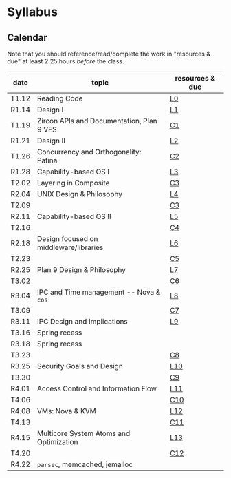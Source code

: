 # Syllabus

## Calendar

Note that you should reference/read/complete the work in "resources & due" at least 2.25 hours *before* the class.

| date  | topic                                     | resources & due  |
| ---   | ---                                       | ---              |
| T1.12 | Reading Code                              | [L0](./work.md)  |
| R1.14 | Design I                                  | [L1](./work.md)  |
| T1.19 | Zircon APIs and Documentation, Plan 9 VFS | [C1](./work.md)  |
| R1.21 | Design II                                 | [L2](./work.md)  |
| T1.26 | Concurrency and Orthogonality: Patina     | [C2](./work.md)  |
| R1.28 | Capability-based OS I                     | [L3](./work.md)  |
| T2.02 | Layering in Composite                     | [C3](./work.md)  |
| R2.04 | UNIX Design & Philosophy                  | [L4](./work.md)  |
| T2.09 |                                           | [C3](./work.md)  |
| R2.11 | Capability-based OS II                    | [L5](./work.md)  |
| T2.16 |                                           | [C4](./work.md)  |
| R2.18 | Design focused on middleware/libraries    | [L6](./work.md)  |
| T2.23 |                                           | [C5](./work.md)  |
| R2.25 | Plan 9 Design & Philosophy                | [L7](./work.md)  |
| T3.02 |                                           | [C6](./work.md)  |
| R3.04 | IPC and Time management -- Nova & `cos`   | [L8](./work.md)  |
| T3.09 |                                           | [C7](./work.md)  |
| R3.11 | IPC Design and Implications               | [L9](./work.md)  |
| T3.16 | Spring recess                             |                  |
| R3.18 | Spring recess                             |                  |
| T3.23 |                                           | [C8](./work.md)  |
| R3.25 | Security Goals and Design                 | [L10](./work.md) |
| T3.30 |                                           | [C9](./work.md)  |
| R4.01 | Access Control and Information Flow       | [L11](./work.md) |
| T4.06 |                                           | [C10](./work.md) |
| R4.08 | VMs: Nova & KVM                           | [L12](./work.md) |
| T4.13 |                                           | [C11](./work.md) |
| R4.15 | Multicore System Atoms and Optimization   | [L13](./work.md) |
| T4.20 |                                           | [C12](./work.MD) |
| R4.22 | `parsec`, memcached, jemalloc             |                  |
